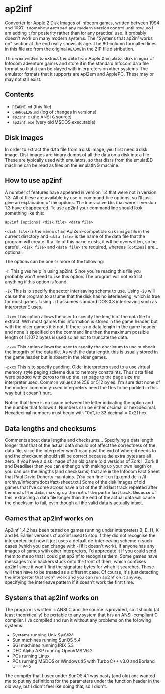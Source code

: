# ap2inf

Converter for Apple 2 Disk Images of Infocom games, written between 1994 and 1997.  It somehow escaped any modern
version control until now, so I am adding it for posterity rather than for any practical use.  It probably doesn't
work on many modern systems.  The "Systems that ap2inf works on" section at the end really shows its age.  The 
80-column formatted lines in this file are from the original `README` in the ZIP file distribution.

This was written to extract the data from Apple 2 emulator disk images of Infocom adventure games and store it 
in the standard Infocom data file format so that it can be played with interpreters on other systems.  The emulator
formats that it supports are Apl2em and ApplePC.  These may or may not still exist.

## Contents

* `README.md`    (this file)
* `CHANGELOG.md` (log of changes in versions)
* `ap2inf.c`     (the ANSI C source)
* `ap2inf.exe`   (very old MSDOS executable)

## Disk images

In order to extract the data file from a disk image, you first need a disk 
image. Disk images are binary dumps of all the data on a disk into a file. 
These are typically used with emulators, so that disks from the emulatED 
machine can be read as files on the emulatING machine.

## How to use ap2inf

A number of features have appeared in version 1.4 that were not in version 
1.3. All of these are available by use of command-line options, so I'll just 
give an explanation of the options. The interactive bits that were in version 
1.3 have disappeared. To use ap2inf your command line should look something 
like this:

```ap2inf [options] <disk file> <data file>```

`<disk file>` is the name of an Apl2em-compatible disk image file in the 
current directory and `<data file>` is the name of the data file that the 
program will create. If a file of this name exists, it will be overwritten, 
so be careful. `<disk file>` and `<data file>` are required, whereas 
`[options]` are... optional. 

The options can be one or more of the following:

`-h`    This gives help in using ap2inf. Since you're reading this file you 
probably won't need to use this option. The program will not extract 
anything if this option is found.

`-ix`   This is to specify the sector interleaving scheme to use. Using 
`-i0` will cause the program to assume that the disk has no interleaving, 
which is true for most games. Using `-i1` assumes standard DOS 3.3 
interleaving such as interpreter E uses.

`-lxxx` This option allows the user to specify the length of the data file 
to extract. With most games this information is stored in the game header, 
but with the older games it is not. If there is no data length in the game 
header and none is specified on the command line then the maximum possible 
length of 131072 bytes is used so as not to truncate the data.

`-cxxx` This option allows the user to specify the checksum to use to check 
the integrity of the data file. As with the data length, this is usually 
stored in the game header but is absent in the older games.

`-pxxx` This is to specify padding. Older interpreters used to a use virtual 
memory style paging scheme due to memory constraints. Thus data files were 
padded with zeros to fill up the last page to the page size the interpreter 
used. Common values are 256 or 512 bytes. I'm sure that none of the modern 
commonly-used interpreters need the files to be padded in this way but it 
doesn't hurt.

Notice that there is no space between the letter indicating the option and 
the number that follows it. Numbers can be either decimal or hexadecimal. 
Hexadecimal numbers must begin with "0x", ie 33 decimal = 0x21 hex.

## Data lengths and checksums

Comments about data lengths and checksums... Specifying a data length
longer than that of the actual data should not affect the correctness
of the data file, since the interpreter won't read past the end of where
it needs to and the checksum should still be correct because the extra
bytes are all zero. If you have a disk image of an old game (old versions
of Zork I, Zork II and Deadline) then you can either go with making up
your own length or you can use the lengths (and checksums) that are in the
Infocom Fact Sheet that Paul David Doherty maintains. (You can fine it
on ftp.gmd.de in /if-archive/infocom/docs/fact-sheet.txt.) Some of the disk
images of old games that I've come across have a bit of the third last
track repeated after the end of the data, making up the rest of the
partial last track. Because of this, extracting a data file longer than
the end of the actual data will cause the checksum to fail, even though
all the valid data is actually intact.

## Games that ap2inf works on

Ap2inf 1.4.2 has been tested on games running under interpreters B, E, H,
K and M. Earlier versions of ap2inf used to stop if they did not recognise
the interpreter, but now it just uses a default de-interleaving scheme in
such cases (which you can change with -i if it doesn't work). If anyone
has any images of games with other interpreters, I'd appreciate it if
you could send them to me so that I could get ap2inf to recognise them.
Some games have messages from hackers stuck onto the front of them, which
confuses ap2inf since it won't find the signature bytes for which it
searches. These will then have to be treated as a different case. Of course,
it's just detecting the interpreter that won't work and you can run ap2inf
on it anyway, specifying the interleave pattern if it doesn't work the
first time.

## Systems that ap2inf works on

The program is written in ANSI C and the source is provided, so it
should (at least theoretically) be portable to any system that has an
ANSI-compliant C compiler. I've compiled and run it without any problems
on the following systems:

* Systems running Unix SysVR4
* Sun machines running SunOS 5.4
* SGI machines running IRIX 5.3
* DEC Alpha AXP running OpenVMS V6.2
* PCs running Linux
* PCs running MSDOS or Windows 95 with Turbo C++ v3.0 and Borland C++ v4.5

The compiler that I used under SunOS 4.1 was nasty (and old) and wanted
me to put my definitions for the parameters under the function header in
the old way, but I didn't feel like doing that, so I didn't.


